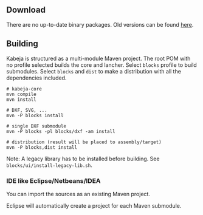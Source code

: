 ## Download
There are no up-to-date binary packages.
Old versions can be found [here](http://kabeja.sourceforge.net).

## Building
Kabeja is structured as a multi-module Maven project.
The root POM with no profile selected builds the core and lancher.
Select `blocks` profile to build submodules.
Select `blocks` and `dist` to make a distribution with all the dependencies included.

```
# kabeja-core
mvn compile
mvn install

# DXF, SVG, ...
mvn -P blocks install

# single DXF submodule
mvn -P blocks -pl blocks/dxf -am install

# distribution (result will be placed to assembly/target)
mvn -P blocks,dist install
```

Note: A legacy library has to be installed before building. See `blocks/ui/install-legacy-lib.sh`.

### IDE like Eclipse/Netbeans/IDEA

You can import the sources as an existing Maven project.

Eclipse will automatically create a project for each Maven submodule.

